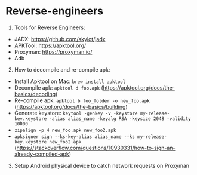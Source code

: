 # Reverse-engineers
1. Tools for Reverse Engineers:
  + JADX: https://github.com/skylot/jadx
  + APKTool: https://apktool.org/
  + Proxyman: https://proxyman.io/
  + Adb
2. How to decompile and re-compile apk:
  + Install Apktool on Mac: ```brew install apktool```
  + Decompile apk: ```apktool d foo.apk``` (https://apktool.org/docs/the-basics/decoding)
  + Re-compile apk: ```apktool b foo_folder -o new_foo.apk``` (https://apktool.org/docs/the-basics/building)
  + Generate keystore: ```keytool -genkey -v -keystore my-release-key.keystore -alias alias_name -keyalg RSA -keysize 2048 -validity 10000```
  + ```zipalign -p 4 new_foo.apk new_foo2.apk```
  + ```apksigner sign --ks-key-alias alias_name --ks my-release-key.keystore new_foo2.apk``` (https://stackoverflow.com/questions/10930331/how-to-sign-an-already-compiled-apk)
3. Setup Android physical device to catch network requests on Proxyman
  
